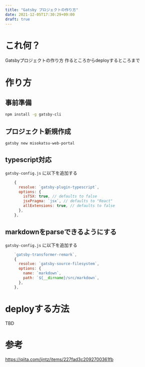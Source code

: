 ```yaml
---
title: "Gatsby プロジェクトの作り方"
date: 2021-12-05T17:30:29+09:00
draft: true
---
```


# これ何？

Gatsbyプロジェクトの作り方
作るところからdeployするところまで

# 作り方

## 事前準備

```sh
npm install -g gatsby-cli
```

## プロジェクト新規作成

```
gatsby new misokatsu-web-portal
```

## typescript対応

`gatsby-config.js` に以下を追加する

```js
    {
      resolve: `gatsby-plugin-typescript`,
      options: {
        isTSX: true, // defaults to false
        jsxPragma: `jsx`, // defaults to "React"
        allExtensions: true, // defaults to false
      },
    },
```

## markdownをparseできるようにする

`gatsby-config.js` に以下を追加する

```js
    `gatsby-transformer-remark`,
    {
      resolve: `gatsby-source-filesystem`,
      options: {
        name: `markdown`,
        path: `${__dirname}/src/markdown`,
      },
    },
```

# deployする方法

TBD

# 参考

https://qiita.com/jintz/items/227fad3c2092700361fb
